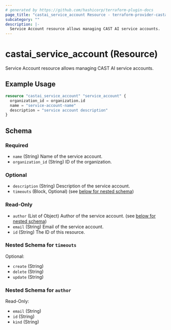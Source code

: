 ```yaml
---
# generated by https://github.com/hashicorp/terraform-plugin-docs
page_title: "castai_service_account Resource - terraform-provider-castai"
subcategory: ""
description: |-
  Service Account resource allows managing CAST AI service accounts.
---
```


# castai_service_account (Resource)

Service Account resource allows managing CAST AI service accounts.

## Example Usage

```terraform
resource "castai_service_account" "service_account" {
  organization_id = organization.id
  name = "service-account-name"
  description = "service account description"
}
```

<!-- schema generated by tfplugindocs -->
## Schema

### Required

- `name` (String) Name of the service account.
- `organization_id` (String) ID of the organization.

### Optional

- `description` (String) Description of the service account.
- `timeouts` (Block, Optional) (see [below for nested schema](#nestedblock--timeouts))

### Read-Only

- `author` (List of Object) Author of the service account. (see [below for nested schema](#nestedatt--author))
- `email` (String) Email of the service account.
- `id` (String) The ID of this resource.

<a id="nestedblock--timeouts"></a>
### Nested Schema for `timeouts`

Optional:

- `create` (String)
- `delete` (String)
- `update` (String)


<a id="nestedatt--author"></a>
### Nested Schema for `author`

Read-Only:

- `email` (String)
- `id` (String)
- `kind` (String)


